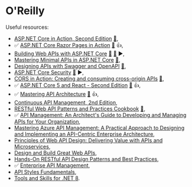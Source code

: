 # O'Reilly

Useful resources:

- [ASP.NET Core in Action, Second Edition](https://learning.oreilly.com/library/view/asp-net-core-in/9781617298301/) [:file_folder:](https://github.com/andrewlock/asp-dot-net-core-in-action-2e),
- ✅ [ASP.NET Core Razor Pages in Action](https://learning.oreilly.com/library/view/asp-net-core-razor/9781617299988/) [:file_folder:](https://github.com/mikebrind/Razor-Pages-In-Action) :+1:,
- [Building Web APIs with ASP.NET Core](https://learning.oreilly.com/library/view/building-web-apis/9781633439481/) [:file_folder:](https://www.manning.com/downloads/2479) [:file_folder:](https://github.com/Darkseal/ASP.NET-Core-Web-API) ▶️,
- [Mastering Minimal APIs in ASP.NET Core](https://learning.oreilly.com/library/view/mastering-minimal-apis/9781803237824/) [📁](https://github.com/PacktPublishing/Minimal-APIs-in-ASP.NET-Core-6),
- [Designing APIs with Swagger and OpenAPI](https://learning.oreilly.com/library/view/designing-apis-with/9781617296284/) [📁](https://designapis.com/),
- [ASP.NET Core Security](https://learning.oreilly.com/library/view/asp-net-core-security/9781633439986/) [:file_folder:](https://www.manning.com/downloads/2371) ▶️,
- [CORS in Action: Creating and consuming cross-origin APIs](https://learning.oreilly.com/library/view/cors-in-action/9781617291821/) [📁](https://github.com/monsur/CORSinAction),
- ✅ [ASP.NET Core 5 and React - Second Edition](https://learning.oreilly.com/library/view/asp-net-core-5/9781800206168/) [:file_folder:](https://github.com/PacktPublishing/ASP.NET-Core-5-and-React-Second-Edition) :+1:,
- ✅ [Mastering API Architecture](https://learning.oreilly.com/library/view/mastering-api-architecture/9781492090625/) [📁](https://github.com/masteringapi) :+1:,
- [Continuous API Management, 2nd Edition](https://learning.oreilly.com/library/view/continuous-api-management/9781098103514/),
- [RESTful Web API Patterns and Practices Cookbook](https://learning.oreilly.com/library/view/restful-web-api/9781098106737/) [📁](http://www.webapicookbook.com/),
- ✅ [API Management: An Architect's Guide to Developing and Managing APIs for Your Organization](https://learning.oreilly.com/library/view/api-management-an/9781484213056/),
- [Mastering Azure API Management: A Practical Approach to Designing and Implementing an API-Centric Enterprise Architecture](https://learning.oreilly.com/library/view/mastering-azure-api/9781484280119/),
- [Principles of Web API Design: Delivering Value with APIs and Microservices](https://learning.oreilly.com/library/view/principles-of-web/9780137355754/),
- [Design and Build Great Web APIs](https://learning.oreilly.com/library/view/design-and-build/9781680508123/),
- [Hands-On RESTful API Design Patterns and Best Practices](https://learning.oreilly.com/library/view/hands-on-restful-api/9781788992664/),
- ✅ [Enterprise API Management](https://learning.oreilly.com/library/view/enterprise-api-management/9781787284432/),
- [API Styles Fundamentals](https://learning.oreilly.com/live-events/api-styles-fundamentals/0636920078591/),
- [Tools and Skills for .NET 8](https://learning.oreilly.com/library/view/tools-and-skills/9781837635207/).

